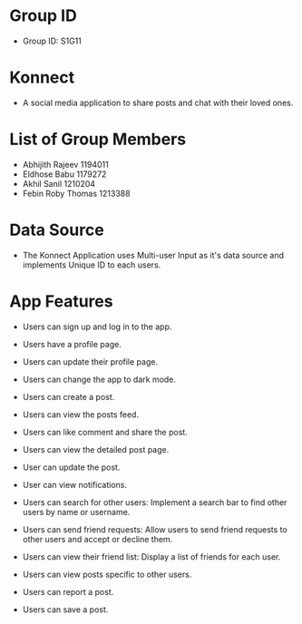 # Group ID
- Group ID: S1G11


# Konnect
- A social media application to share posts and chat with their loved ones.


# List of Group Members
- Abhijith Rajeev 1194011
- Eldhose Babu 1179272
- Akhil Sanil 1210204
- Febin Roby Thomas 1213388

# Data Source
- The Konnect Application uses Multi-user Input as it's data source and implements Unique ID to each users.

# App Features
- Users can sign up and log in to the app.
- Users have a profile page.
- Users can update their profile page.
- Users can change the app to dark mode.

- Users can create a post.
- Users can view the posts feed.
- Users can like comment and share the post.
- Users can view the detailed post page.
  
- User can update the post.
- User can view notifications.
- Users can search for other users: Implement a search bar to find other users by name or username.
- Users can send friend requests: Allow users to send friend requests to other users and accept or decline them.
  
- Users can view their friend list: Display a list of friends for each user.
- Users can view posts specific to other users.
- Users can report a post.
- Users can save a post.

 
